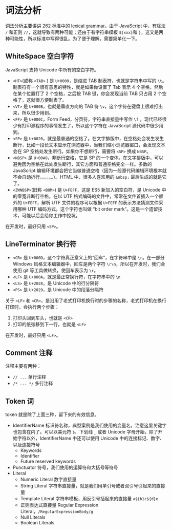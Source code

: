 # 词法分析

词法分析主要讲讲 262 标准中的 [lexical grammar](http://www.ecma-international.org/ecma-262/10.0/#sec-lexical-grammar)。由于 JavaScript 中，有除法 `/` 和正则 `//`，这就导致有两种可能；还由于有字符串模板 `${xxx}`和 `}`，这又是两种可能性，所以标准中写得很乱。为了便于理解，需要简单化一下。

## WhiteSpace 空白字符

JavaScript 支持 Unicode 中所有的空白字符。

- `<HT>`(或称 `<TAB>` ) 是 `U+0009`，是缩进 TAB 制表符，也就是字符串中写的 `\t`。制表符有一个很有意思的特性，就是如果你设置了 Tab 表示 4 个空格，然后在某个位置打了 2 个空格，之后按 TAB 键，你会发现当前 TAB 只占用 2 个空格了，这就很方便制表了。
- `<VT>` 是 `U+000B`，也就是垂直方向的 TAB 符 `\v`，这个字符在键盘上很难打出来，所以很少用到。
- `<FF>` 是 `U+000C`，Form Feed，分页符，字符串直接量中写作 `\f` ，现代已经很少有打印源程序的事情发生了，所以这个字符在 JavaScript 源代码中很少用到。
- `<SP>` 是 `U+0020`，就是最普通的空格了。在文字排版中，在空格处会发生发生断行，比如一段长文本显示在浏览器中，当我们缩小浏览器窗口，会发现文本会在 SP 空格处发生断行。如果你不想断行，需要将 `<SP>` 换成 `NBSP`。
- `<NBSP>` 是 `U+00A0`，非断行空格，它是 SP 的一个变体。在文字排版中，可以避免因为空格在此处发生断行，其它方面和普通空格完全一样。多数的 JavaScript 编辑环境都会把它当做普通空格（因为一般源代码编辑环境根本就不会自动折行。。。。。。）。HTML 中，很多人喜欢用的 `&nbsp;` 最后生成的就是它了。
- `<ZWNBSP>`(旧称 `<BOM>`) 是 `U+FEFF`，这是 ES5 新加入的空白符，是 Unicode 中的零宽非断行空格，在以 UTF 格式编码的文件中，常常在文件首插入一个额外的 `U+FEFF`，解析 UTF 文件的程序可以根据 `U+FEFF` 的表示方法猜测文件采用哪种 UTF 编码方式。这个字符也叫做 “bit order mark”。这是一个遗留技术，可能以后会给你工作中挖坑。

在开发时，最好只用 `<SP>`。

## LineTerminator 换行符

- `<CR>` 是 `U+000D`，这个字符真正意义上的“回车”，在字符串中是 `\r`。在一部分 Windows 风格文本编辑器中，回车是两个字符 `\r\n`，所以在开发时，我们会使用 git 等工具做转换，使回车表示为 `\r`。
- `<LF>` 是 `U+000A`，就是最正常换行符，在字符串中的 `\n`
- `<LS>` 是 `U+2028`，是 Unicode 中的行分隔符
- `<PS>` 是 `U+2029`，是 Unicode 中的段落分隔符

关于 `<LF>` 和 `<CR>`，是沿用了老式打印机换行时的步骤的名称，老式打印机在换行打印时，会执行两个步骤：

1. 打印头回到车头，也就是 `<CR>`
2. 打印的纸张移到下一行，也就是 `<LF>`

在开发时，最好只用 `<LF>`。

## Comment 注释

注释主要有两种：

- `// ...` 单行注释
- `/* ... */` 多行注释

## Token 词

token 就是除了上面三种，留下来的有效信息。

- IdentifierName 标识符名称，典型案例是我们使用的变量名，注意这里关键字也包含在内了。可以以美元符 `$`、下划线 `_` 或者 Unicode 字母开始，除了开始字符以外，IdentifierName 中还可以使用 Unicode 中的连接标记、数字、以及连接符号
  - Keywords
  - Identifier
  - Future reserved keywords
- Punctuator 符号，我们使用的运算符和大括号等符号
- Literal
  - Numeric Literal 数字直接量
  - String Literal 字符串直接量，就是我们用单引号或者双引号引起来的直接量
  - Template Literal 字符串模板，用反引号括起来的直接量 `a${b}c${d}e`
  - 正则表达式直接量 Regular Expression Literal，`/RegularExpressionBody/g`
  - Null Literals
  - Boolean Literals
